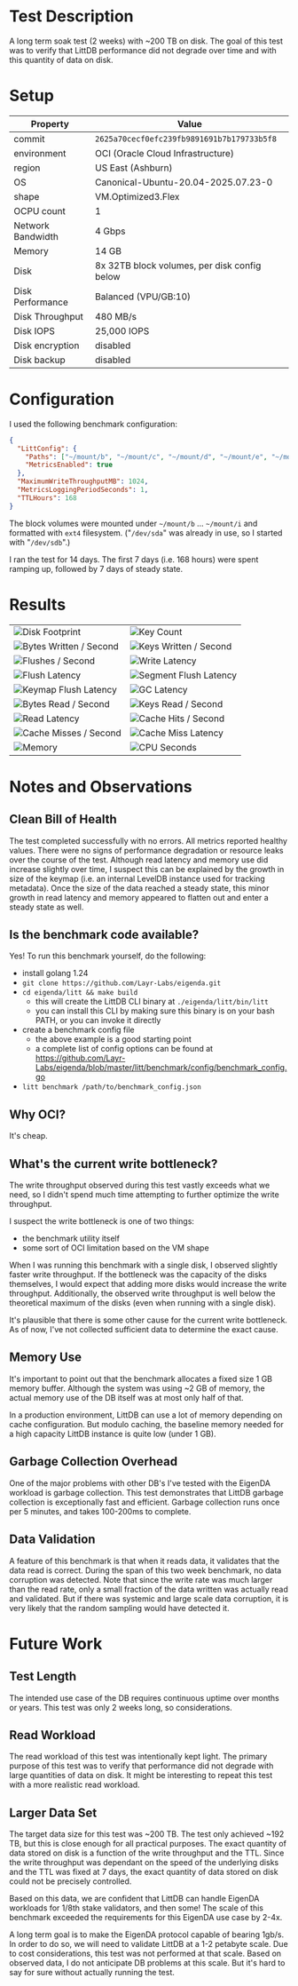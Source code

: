 # Test Description

A long term soak test (2 weeks) with ~200 TB on disk. The goal of this test was to verify that LittDB performance
did not degrade over time and with this quantity of data on disk.

# Setup


| Property          | Value                                        | 
|-------------------|----------------------------------------------| 
| commit            | `2625a70cecf0efc239fb9891691b7b179733b5f8`   | 
| environment       | OCI (Oracle Cloud Infrastructure)            |
| region            | US East (Ashburn)                            |
| OS                | Canonical-Ubuntu-20.04-2025.07.23-0          |
| shape             | VM.Optimized3.Flex                           |
| OCPU count        | 1                                            |
| Network Bandwidth | 4 Gbps                                       |
| Memory            | 14 GB                                        |
| Disk              | 8x 32TB block volumes, per disk config below |
| Disk Performance  | Balanced (VPU/GB:10)                         |
| Disk Throughput   | 480 MB/s                                     |
| Disk IOPS         | 25,000 IOPS                                  |
| Disk encryption   | disabled                                     |
| Disk backup       | disabled                                     |

# Configuration

I used the following benchmark configuration:

```json
{
  "LittConfig": {
    "Paths": ["~/mount/b", "~/mount/c", "~/mount/d", "~/mount/e", "~/mount/f", "~/mount/g", "~/mount/h", "~/mount/i"],
    "MetricsEnabled": true
  },
  "MaximumWriteThroughputMB": 1024,
  "MetricsLoggingPeriodSeconds": 1,
  "TTLHours": 168
}
```

The block volumes were mounted under `~/mount/b` ... `~/mount/i` and formatted with `ext4` filesystem. 
("`/dev/sda`" was already in use, so I started with "`/dev/sdb`".)

I ran the test for 14 days. The first 7 days (i.e. 168 hours) were spent ramping up, followed by 7 days of steady state.

# Results

| | |
|---|---|
| ![Disk Footprint](data/disk-footprint.webp) | ![Key Count](data/key-count.webp) |
| ![Bytes Written / Second](data/bytes-written-second.webp) | ![Keys Written / Second](data/keys-written-second.webp) |
| ![Flushes / Second](data/flushes-second.webp) | ![Write Latency](data/write-latency.webp) |
| ![Flush Latency](data/flush-latency.webp) | ![Segment Flush Latency](data/segment-flush-latency.webp) |
| ![Keymap Flush Latency](data/keymap-flush-latency.webp) | ![GC Latency](data/gc-latency.webp) |
| ![Bytes Read / Second](data/bytes-read-second.webp) | ![Keys Read / Second](data/keys-read-second.webp) |
| ![Read Latency](data/read-latency.webp) | ![Cache Hits / Second](data/cache-hits-second.webp) |
| ![Cache Misses / Second](data/cache-misses-second.webp) | ![Cache Miss Latency](data/cache-miss-latency.webp) |
| ![Memory](data/memory.webp) | ![CPU Seconds](data/cpu-seconds.webp) |

# Notes and Observations

## Clean Bill of Health

The test completed successfully with no errors. All metrics reported healthy values. There were no signs of 
performance degradation or resource leaks over the course of the test. Although read latency and memory use did
increase slightly over time, I suspect this can be explained by the growth in size of the keymap (i.e. an internal
LevelDB instance used for tracking metadata). Once the size of the data reached a steady state, this minor growth
in read latency and memory appeared to flatten out and enter a steady state as well.

## Is the benchmark code available?

Yes! To run this benchmark yourself, do the following:

- install golang 1.24
- `git clone https://github.com/Layr-Labs/eigenda.git`
- `cd eigenda/litt && make build`
  - this will create the LittDB CLI binary at `./eigenda/litt/bin/litt`
  - you can install this CLI by making sure this binary is on your bash PATH, or you can invoke it directly
- create a benchmark config file
  - the above example is a good starting point
  - a complete list of config options can be found at https://github.com/Layr-Labs/eigenda/blob/master/litt/benchmark/config/benchmark_config.go
- `litt benchmark /path/to/benchmark_config.json`

## Why OCI?

It's cheap.

## What's the current write bottleneck?

The write throughput observed during this test vastly exceeds what we need, so I didn't spend much time attempting to
further optimize the write throughput.

I suspect the write bottleneck is one of two things:

- the benchmark utility itself
- some sort of OCI limitation based on the VM shape

When I was running this benchmark with a single disk, I observed slightly faster write throughput. If the bottleneck
was the capacity of the disks themselves, I would expect that adding more disks would increase the write throughput.
Additionally, the observed write throughput is well below the theoretical maximum of the disks (even when running with 
a single disk).

It's plausible that there is some other cause for the current write bottleneck. As of now, I've not collected
sufficient data to determine the exact cause.

## Memory Use

It's important to point out that the benchmark allocates a fixed size 1 GB memory buffer. Although the system was using
~2 GB of memory, the actual memory use of the DB itself was at most only half of that.

In a production environment, LittDB can use a lot of memory depending on cache configuration. But modulo caching,
the baseline memory needed for a high capacity LittDB instance is quite low (under 1 GB).

## Garbage Collection Overhead

One of the major problems with other DB's I've tested with the EigenDA workload is garbage collection. This test
demonstrates that LittDB garbage collection is exceptionally fast and efficient. Garbage collection runs once
per 5 minutes, and takes 100-200ms to complete.

## Data Validation

A feature of this benchmark is that when it reads data, it validates that the data read is correct. During the span
of this two week benchmark, no data corruption was detected. Note that since the write rate was much larger than
the read rate, only a small fraction of the data written was actually read and validated. But if there was systemic
and large scale data corruption, it is very likely that the random sampling would have detected it.

# Future Work

## Test Length

The intended use case of the DB requires continuous uptime over months or years. This test was only 2 weeks long, so
considerations.

## Read Workload

The read workload of this test was intentionally kept light. The primary purpose of this test was to verify that
performance did not degrade with large quantities of data on disk. It might be interesting to repeat this test
with a more realistic read workload.

## Larger Data Set

The target data size for this test was ~200 TB. The test only achieved ~192 TB, but this is close enough for all
practical purposes. The exact quantity of data stored on disk is a function of the write throughput and the TTL.
Since the write throughput was dependant on the speed of the underlying disks and the TTL was fixed at 7 days, the
exact quantity of data stored on disk could not be precisely controlled.

Based on this data, we are confident that LittDB can handle EigenDA workloads for 1/8th stake validators, and then some!
The scale of this benchmark exceeded the requirements for this EigenDA use case by 2-4x.

A long term goal is to make the EigenDA protocol capable of bearing 1gb/s. In order to do so, we will need to validate
LittDB at a 1-2 petabyte scale. Due to cost considerations, this test was not performed at that scale. Based on observed
data, I do not anticipate DB problems at this scale. But it's hard to say for sure without actually running the test.